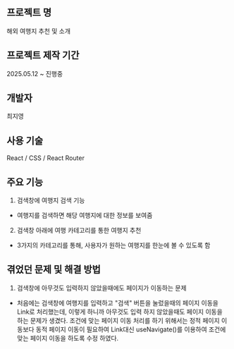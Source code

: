 ## 프로젝트 명
해외 여행지 추천 및 소개

## 프로젝트 제작 기간
2025.05.12 ~ 진행중

## 개발자
최지영

## 사용 기술
React / CSS / React Router

## 주요 기능
1. 검색창에 여행지 검색 기능
- 여행지를 검색하면 해당 여행지에 대한 정보를 보여줌

2. 검색창 아래에 여행 카테고리를 통한 여행지 추천
- 3가지의 카테고리를 통해, 사용자가 원하는 여행지를 한눈에 볼 수 있도록 함

## 겪었던 문제 및 해결 방법
1. 검색창에 아무것도 입력하지 않았을때에도 페이지가 이동하는 문제
- 처음에는 검색창에 여행지를 입력하고 "검색" 버튼을 눌렀을때의 페이지 이동을 Link로 처리했는데, 이렇게 하니까 아무것도 입력 하지 않았을때도 페이지 이동을 하는 문제가 생겼다. 조건에 맞는 페이지 이동 처리를 하기 위해서는 정적 페이지 이동보다 동적 페이지 이동이 필요하여 Link대신 useNavigate()를 이용하여 조건에 맞는 페이지 이동을 하도록 수정 하였다.

